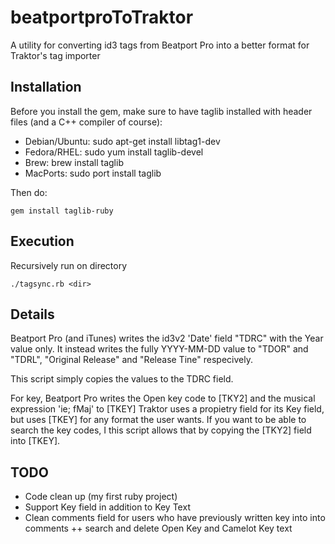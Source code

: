 beatportproToTraktor
====================

A utility for converting id3 tags from Beatport Pro into a better format for Traktor's tag importer


Installation
------------

Before you install the gem, make sure to have taglib installed with header files (and a C++ compiler of course):
+ Debian/Ubuntu: sudo apt-get install libtag1-dev
+ Fedora/RHEL: sudo yum install taglib-devel
+ Brew: brew install taglib
+ MacPorts: sudo port install taglib

Then do:
```
gem install taglib-ruby
```

Execution
---------
Recursively run on directory
```
./tagsync.rb <dir>
```

Details
-------
Beatport Pro (and iTunes) writes the id3v2 'Date' field "TDRC" with the Year value only.
It instead writes the fully YYYY-MM-DD value to "TDOR" and "TDRL", "Original Release" and "Release Tine" respecively. 

This script simply copies the values to the TDRC field.

For key, Beatport Pro writes the Open key code to [TKY2] and the musical expression 'ie; fMaj' to [TKEY]
Traktor uses a propietry field for its Key field, but uses [TKEY] for any format the user wants. If you want to be able to search
the key codes, I this script allows that by copying the [TKY2] field into [TKEY].

TODO
----
+ Code clean up (my first ruby project)
+ Support Key field in addition to Key Text
+ Clean comments field for users who have previously written key into into comments
++ search and delete Open Key and Camelot Key text